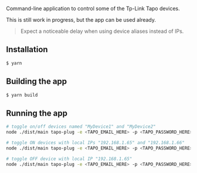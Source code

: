 Command-line application to control some of the Tp-Link Tapo devices.  

This is still work in progress, but the app can be used already.

> Expect a noticeable delay when using device aliases instead of IPs.

## Installation

```bash
$ yarn
```

## Building the app

```bash
$ yarn build
```
## Running the app

```bash
# toggle on/off devices named "MyDevice1" and "MyDevice2"
node ./dist/main tapo-plug -e <TAPO_EMAIL_HERE> -p <TAPO_PASSWORD_HERE> -d "MyDevice1,MyDevice2" -t

# toggle ON devices with local IPs "192.168.1.65" and "192.168.1.66"
node ./dist/main tapo-plug -e <TAPO_EMAIL_HERE> -p <TAPO_PASSWORD_HERE> -i "192.168.1.65,192.168.1.66" -s 1

# toggle OFF device with local IP "192.168.1.65"
node ./dist/main tapo-plug -e <TAPO_EMAIL_HERE> -p <TAPO_PASSWORD_HERE> -i "192.168.1.65" -s 0
```

